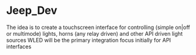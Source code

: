 # Jeep_Dev

The idea is to create a touchscreen interface for controlling (simple on|off or multimode) lights, horns (any relay driven) and other API driven light sources
WLED will be the primary integration focus initially for API interfaces
